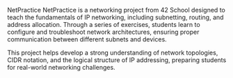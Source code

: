 
NetPractice
NetPractice is a networking project from 42 School designed to teach the fundamentals of IP networking, including subnetting, routing, and address allocation. Through a series of exercises, students learn to configure and troubleshoot network architectures, ensuring proper communication between different subnets and devices.

This project helps develop a strong understanding of network topologies, CIDR notation, and the logical structure of IP addressing, preparing students for real-world networking challenges.

